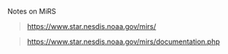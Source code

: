 Notes on MiRS

> https://www.star.nesdis.noaa.gov/mirs/

> https://www.star.nesdis.noaa.gov/mirs/documentation.php
